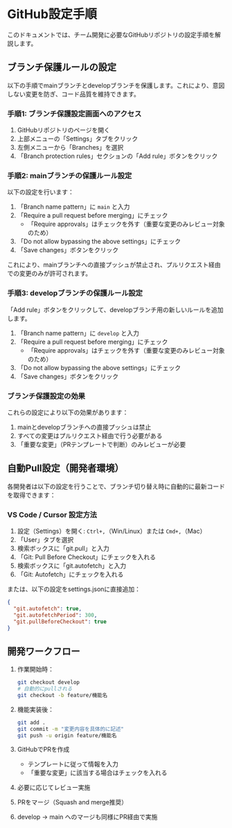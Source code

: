 # GitHub設定手順

このドキュメントでは、チーム開発に必要なGitHubリポジトリの設定手順を解説します。

## ブランチ保護ルールの設定

以下の手順でmainブランチとdevelopブランチを保護します。これにより、意図しない変更を防ぎ、コード品質を維持できます。

### 手順1: ブランチ保護設定画面へのアクセス

1. GitHubリポジトリのページを開く
2. 上部メニューの「Settings」タブをクリック
3. 左側メニューから「Branches」を選択
4. 「Branch protection rules」セクションの「Add rule」ボタンをクリック

### 手順2: mainブランチの保護ルール設定

以下の設定を行います：

1. 「Branch name pattern」に `main` と入力
2. 「Require a pull request before merging」にチェック
   - 「Require approvals」はチェックを外す（重要な変更のみレビュー対象のため）
3. 「Do not allow bypassing the above settings」にチェック
4. 「Save changes」ボタンをクリック

これにより、mainブランチへの直接プッシュが禁止され、プルリクエスト経由での変更のみが許可されます。

### 手順3: developブランチの保護ルール設定

「Add rule」ボタンをクリックして、developブランチ用の新しいルールを追加します。

1. 「Branch name pattern」に `develop` と入力
2. 「Require a pull request before merging」にチェック
   - 「Require approvals」はチェックを外す（重要な変更のみレビュー対象のため）
3. 「Do not allow bypassing the above settings」にチェック
4. 「Save changes」ボタンをクリック

### ブランチ保護設定の効果

これらの設定により以下の効果があります：

1. mainとdevelopブランチへの直接プッシュは禁止
2. すべての変更はプルリクエスト経由で行う必要がある
3. 「重要な変更」（PRテンプレートで判断）のみレビューが必要

## 自動Pull設定（開発者環境）

各開発者は以下の設定を行うことで、ブランチ切り替え時に自動的に最新コードを取得できます：

### VS Code / Cursor 設定方法

1. 設定（Settings）を開く: `Ctrl+,`（Win/Linux）または `Cmd+,`（Mac）
2. 「User」タブを選択
3. 検索ボックスに「git.pull」と入力
4. 「Git: Pull Before Checkout」にチェックを入れる
5. 検索ボックスに「git.autofetch」と入力
6. 「Git: Autofetch」にチェックを入れる

または、以下の設定をsettings.jsonに直接追加：

```json
{
  "git.autofetch": true,
  "git.autofetchPeriod": 300,
  "git.pullBeforeCheckout": true
}
```

## 開発ワークフロー

1. 作業開始時：
   ```bash
   git checkout develop
   # 自動的にpullされる
   git checkout -b feature/機能名
   ```

2. 機能実装後：
   ```bash
   git add .
   git commit -m "変更内容を具体的に記述"
   git push -u origin feature/機能名
   ```

3. GitHubでPRを作成
   - テンプレートに従って情報を入力
   - 「重要な変更」に該当する場合はチェックを入れる

4. 必要に応じてレビュー実施

5. PRをマージ（Squash and merge推奨）

6. develop → main へのマージも同様にPR経由で実施 